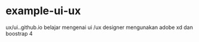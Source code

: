 # example-ui-ux
ux/ui..github.io
belajar mengenai ui /ux designer mengunakan adobe xd dan boostrap 4
